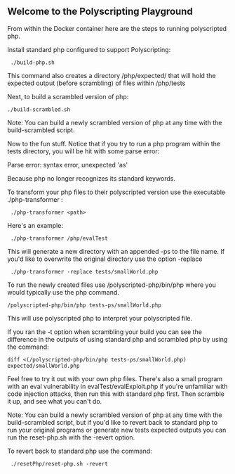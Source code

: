 ## Welcome to the Polyscripting Playground

From within the Docker container here are the steps to running polyscripted php.

Install standard php configured to support Polyscripting:

``` ./build-php.sh```

This command also creates a directory /php/expected/ that will hold the expected output (before scrambling) of files within /php/tests

Next, to build a scrambled version of php:

```./build-scrambled.sh```

Note: You can build a newly scrambled version of php at any time with
the build-scrambled script.

Now to the fun stuff.
Notice that if you try to run a php program within the tests directory, you will be hit with some parse error:

  Parse error: syntax error, unexpected 'as'

Because php no longer recognizes its standard keywords.

To transform your php files to their polyscripted version use the executable ./php-transformer :

``` ./php-transformer <path>```

Here's an example:

``` ./php-transformer /php/evalTest```

This will generate a new directory with an appended -ps to the file name.
If you'd like to overwrite the original directory use the option -replace

``` ./php-transformer -replace tests/smallWorld.php```

To run the newly created files use /polyscripted-php/bin/php where you would
typically use the php command.

```/polyscripted-php/bin/php tests-ps/smallWorld.php```

This will use polyscripted php to interpret your  polyscripted file.

If you ran the -t option when scrambling your build you can see the difference
in the outputs of using standard php and scrambled php by using the command:

```diff <(/polyscripted-php/bin/php tests-ps/smallWorld.php) expected/smallWorld.php```


Feel free to try it out with your own php files. 
There's also a small program with an eval vulnerability in evalTest/evalExploit.php if you're unfamiliar with code injection attacks, then run this with standard php first. Then scramble it up, and see what you can't do.

Note: You can build a newly scrambled version of php at any time with
the build-scrambled script, but if you'd like to revert back to standard php
to run your original programs or generate new tests expected outputs you can run
the reset-php.sh with the -revert option.

To revert back to standard php use the command:

``` ./resetPhp/reset-php.sh -revert```
